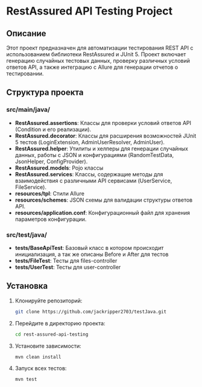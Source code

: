 # RestAssured API Testing Project

## Описание

Этот проект предназначен для автоматизации тестирования REST API с использованием библиотеки RestAssured и JUnit 5. Проект включает генерацию случайных тестовых данных, проверку различных условий ответов API, а также интеграцию с Allure для генерации отчетов о тестировании.

## Структура проекта
### src/main/java/

- **RestAssured.assertions**: Классы для проверки условий ответов API (Condition и его реализации).
- **RestAssured.decorator**: Классы для расширения возможностей JUnit 5 тестов (LoginExtension, AdminUserResolver, AdminUser).
- **RestAssured.helper**: Утилиты и хелперы для генерации случайных данных, работы с JSON и конфигурациями (RandomTestData, JsonHelper, ConfigProvider).
- **RestAssured.models**: Pojo классы
- **RestAssured.services**: Классы, содержащие методы для взаимодействия с различными API сервисами (UserService, FileService).
- **resources/tpl**: Стили Allure
- **resources/schemes**: JSON схемы для валидации структуры ответов API.
- **resources/application.conf**: Конфигурационный файл для хранения параметров конфигурации.

### src/test/java/
- **tests/BaseApiTest**: Базовый класс в котором происходит инициализация, а так же описаны Before и After для тестов  
- **tests/FileTest**: Тесты для files-controller
- **tests/UserTest**: Тесты для user-controller

## Установка

1. Клонируйте репозиторий:
    ```bash
    git clone https://github.com/jackripper2703/testJava.git
    ```
2. Перейдите в директорию проекта:
    ```bash
    cd rest-assured-api-testing
    ```
3. Установите зависимости:
    ```bash
    mvn clean install
    ```

4. Запуск всех тестов:
   ```bash
   mvn test
   ```
